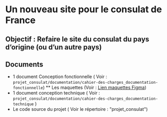 # Un nouveau site pour le consulat de France

## Objectif : Refaire le site du consulat du pays d’origine (ou d’un autre pays)

## Documents

* 1 document Conception fonctionnelle ( Voir : ```projet_consulat/documentation/cahier-des-charges_documentation-fonctionnelle```)
  ** Les maquettes   (Voir : [Lien maquettes Figma](https://www.figma.com/design/yZxVeqPRIXtPDAWGAnZ1pE/Consulat-France?node-id=1-13&t=DE4SHapZcwVY8d2Y-1))
* 1 document conception technique ( Voir : ```projet_consulat/documentation/cahier-des-charges_documentation-technique``` )
* Le code source du projet ( Voir le répertoire : "projet_consulat")
